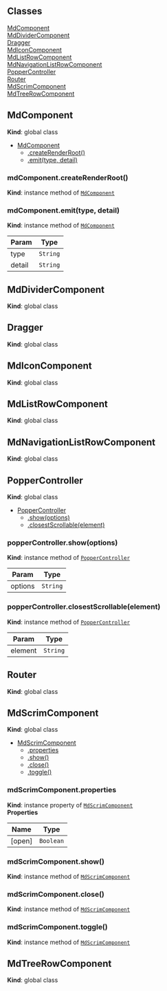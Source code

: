 ## Classes

<dl>
<dt><a href="#MdComponent">MdComponent</a></dt>
<dd></dd>
<dt><a href="#MdDividerComponent">MdDividerComponent</a></dt>
<dd></dd>
<dt><a href="#Dragger">Dragger</a></dt>
<dd></dd>
<dt><a href="#MdIconComponent">MdIconComponent</a></dt>
<dd></dd>
<dt><a href="#MdListRowComponent">MdListRowComponent</a></dt>
<dd></dd>
<dt><a href="#MdNavigationListRowComponent">MdNavigationListRowComponent</a></dt>
<dd></dd>
<dt><a href="#PopperController">PopperController</a></dt>
<dd></dd>
<dt><a href="#Router">Router</a></dt>
<dd></dd>
<dt><a href="#MdScrimComponent">MdScrimComponent</a></dt>
<dd></dd>
<dt><a href="#MdTreeRowComponent">MdTreeRowComponent</a></dt>
<dd></dd>
</dl>

<a name="MdComponent"></a>

## MdComponent
**Kind**: global class  

* [MdComponent](#MdComponent)
    * [.createRenderRoot()](#MdComponent+createRenderRoot)
    * [.emit(type, detail)](#MdComponent+emit)

<a name="MdComponent+createRenderRoot"></a>

### mdComponent.createRenderRoot()
**Kind**: instance method of [<code>MdComponent</code>](#MdComponent)  
<a name="MdComponent+emit"></a>

### mdComponent.emit(type, detail)
**Kind**: instance method of [<code>MdComponent</code>](#MdComponent)  

| Param | Type |
| --- | --- |
| type | <code>String</code> | 
| detail | <code>String</code> | 

<a name="MdDividerComponent"></a>

## MdDividerComponent
**Kind**: global class  
<a name="Dragger"></a>

## Dragger
**Kind**: global class  
<a name="MdIconComponent"></a>

## MdIconComponent
**Kind**: global class  
<a name="MdListRowComponent"></a>

## MdListRowComponent
**Kind**: global class  
<a name="MdNavigationListRowComponent"></a>

## MdNavigationListRowComponent
**Kind**: global class  
<a name="PopperController"></a>

## PopperController
**Kind**: global class  

* [PopperController](#PopperController)
    * [.show(options)](#PopperController+show)
    * [.closestScrollable(element)](#PopperController+closestScrollable)

<a name="PopperController+show"></a>

### popperController.show(options)
**Kind**: instance method of [<code>PopperController</code>](#PopperController)  

| Param | Type |
| --- | --- |
| options | <code>String</code> | 

<a name="PopperController+closestScrollable"></a>

### popperController.closestScrollable(element)
**Kind**: instance method of [<code>PopperController</code>](#PopperController)  

| Param | Type |
| --- | --- |
| element | <code>String</code> | 

<a name="Router"></a>

## Router
**Kind**: global class  
<a name="MdScrimComponent"></a>

## MdScrimComponent
**Kind**: global class  

* [MdScrimComponent](#MdScrimComponent)
    * [.properties](#MdScrimComponent+properties)
    * [.show()](#MdScrimComponent+show)
    * [.close()](#MdScrimComponent+close)
    * [.toggle()](#MdScrimComponent+toggle)

<a name="MdScrimComponent+properties"></a>

### mdScrimComponent.properties
**Kind**: instance property of [<code>MdScrimComponent</code>](#MdScrimComponent)  
**Properties**

| Name | Type |
| --- | --- |
| [open] | <code>Boolean</code> | 

<a name="MdScrimComponent+show"></a>

### mdScrimComponent.show()
**Kind**: instance method of [<code>MdScrimComponent</code>](#MdScrimComponent)  
<a name="MdScrimComponent+close"></a>

### mdScrimComponent.close()
**Kind**: instance method of [<code>MdScrimComponent</code>](#MdScrimComponent)  
<a name="MdScrimComponent+toggle"></a>

### mdScrimComponent.toggle()
**Kind**: instance method of [<code>MdScrimComponent</code>](#MdScrimComponent)  
<a name="MdTreeRowComponent"></a>

## MdTreeRowComponent
**Kind**: global class  
